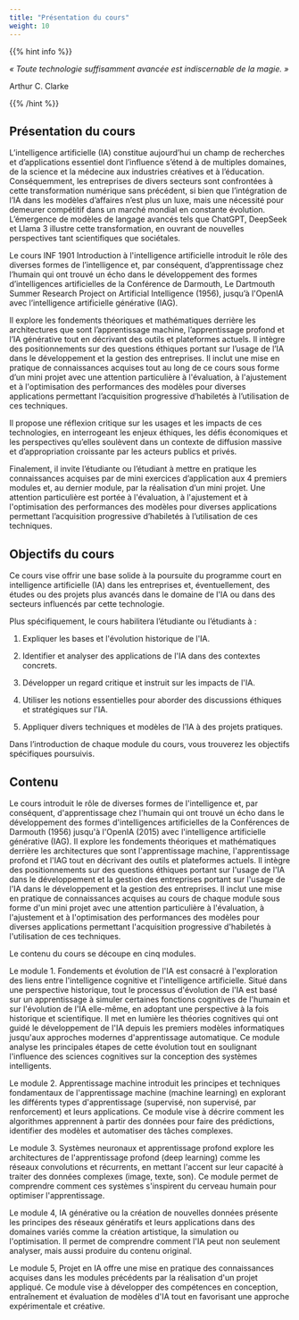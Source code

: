 ```yaml
---
title: "Présentation du cours"
weight: 10
---
```


{{% hint info %}}

*« Toute technologie suffisamment avancée est indiscernable de la magie. »*

Arthur C. Clarke

{{% /hint %}}


## Présentation du cours
L’intelligence artificielle (IA) constitue aujourd’hui un champ de recherches et d’applications essentiel dont l’influence s’étend à de multiples domaines, de la science et la médecine aux industries créatives et à l’éducation. Conséquemment, les entreprises de divers secteurs sont confrontées à cette transformation numérique sans précédent, si bien que l’intégration de l’IA dans les modèles d’affaires n’est plus un luxe, mais une nécessité pour demeurer compétitif dans un marché mondial en constante évolution. L’émergence de modèles de langage avancés tels que ChatGPT, DeepSeek et Llama 3 illustre cette transformation, en ouvrant de nouvelles perspectives tant scientifiques que sociétales.

Le cours INF 1901 Introduction à l'intelligence artificielle introduit le rôle des diverses formes de l’intelligence et, par conséquent, d’apprentissage chez l’humain qui ont trouvé un écho dans le développement des formes d’intelligences artificielles de la Conférence de Darmouth, Le Dartmouth Summer Research Project on Artificial Intelligence (1956), jusqu’à l'OpenIA avec l’intelligence artificielle générative (IAG).

Il explore les fondements théoriques et mathématiques derrière les architectures que sont l’apprentissage machine, l’apprentissage profond et l’IA générative tout en décrivant des outils et plateformes actuels. Il intègre des positionnements sur des questions éthiques portant sur l’usage de l’IA dans le développement et la gestion des entreprises. Il inclut une mise en pratique de connaissances acquises tout au long de ce cours sous forme d’un mini projet avec une attention particulière à l'évaluation, à l'ajustement et à l'optimisation des performances des modèles pour diverses applications permettant l’acquisition progressive d’habiletés à l’utilisation de ces techniques.

Il propose une réflexion critique sur les usages et les impacts de ces technologies, en interrogeant les enjeux éthiques, les défis économiques et les perspectives qu’elles soulèvent dans un contexte de diffusion massive et d’appropriation croissante par les acteurs publics et privés.

Finalement, il invite l’étudiante ou l’étudiant à mettre en pratique les connaissances acquises par de mini exercices d’application aux 4 premiers modules et, au dernier module, par la réalisation d’un mini projet.  Une attention particulière est portée à l'évaluation, à l'ajustement et à l'optimisation des performances des modèles pour diverses applications permettant l’acquisition progressive d’habiletés à l’utilisation de ces techniques.

## Objectifs du cours
Ce cours vise offrir une base solide à la poursuite du programme court en intelligence artificielle (IA) dans les entreprises et, éventuellement, des études ou des projets plus avancés dans le domaine de l'IA ou dans des secteurs influencés par cette technologie.

Plus spécifiquement, le cours habilitera l’étudiante ou l’étudiants à :

1. Expliquer les bases et l'évolution historique de l'IA.

2. Identifier et analyser des applications de l'IA dans des contextes concrets.

3. Développer un regard critique et instruit sur les impacts de l'IA.

4. Utiliser les notions essentielles pour aborder des discussions éthiques et stratégiques sur l'IA.

5. Appliquer divers techniques et modèles de l’IA à des projets pratiques.

Dans l’introduction de chaque module du cours, vous trouverez les objectifs spécifiques poursuivis.

## Contenu
Le cours introduit le rôle de diverses formes de l'intelligence et, par conséquent, d'apprentissage chez l'humain qui ont trouvé un écho dans le développement des formes d'intelligences artificielles de la Conférences de Darmouth (1956) jusqu'à l'OpenIA (2015) avec l'intelligence artificielle générative (IAG). Il explore les fondements théoriques et mathématiques derrière les architectures que sont l'apprentissage machine, l'apprentissage profond et l'IAG tout en décrivant des outils et plateformes actuels. Il intègre des positionnements sur des questions éthiques portant sur l'usage de l'IA dans le développement et la gestion des entreprises portant sur l'usage de l'IA dans le développement et la gestion des entreprises. Il inclut une mise en pratique de connaissances acquises au cours de chaque module sous forme d'un mini projet avec une attention particulière à l'évaluation, à l'ajustement et à l'optimisation des performances des modèles pour diverses applications permettant l'acquisition progressive d'habiletés à l'utilisation de ces techniques.

Le contenu du cours se découpe en cinq modules.

Le module 1. Fondements et évolution de l'IA est consacré à l'exploration des liens entre l'intelligence cognitive et l'intelligence artificielle. Situé dans une perspective historique, tout le processus d'évolution de l'IA est basé sur un apprentissage à simuler certaines fonctions cognitives de l'humain et sur l'évolution de l'IA elle-même, en adoptant une perspective à la fois historique et scientifique. Il met en lumière les théories cognitives qui ont guidé le développement de l'IA depuis les premiers modèles informatiques jusqu'aux approches modernes d'apprentissage automatique. Ce module analyse les principales étapes de cette évolution tout en soulignant l'influence des sciences cognitives sur la conception des systèmes intelligents.

Le module 2.  Apprentissage machine introduit les principes et techniques fondamentaux de l'apprentissage machine (machine learning) en explorant les différents types d'apprentissage (supervisé, non supervisé, par renforcement) et leurs applications. Ce module vise à décrire comment les algorithmes apprennent à partir des données pour faire des prédictions, identifier des modèles et automatiser des tâches complexes.

Le module 3. Systèmes neuronaux et apprentissage profond explore les architectures de l'apprentissage profond (deep learning) comme les réseaux convolutions et récurrents, en mettant l'accent sur leur capacité à traiter des données complexes (image, texte, son). Ce module permet de comprendre comment ces systèmes s'inspirent du cerveau humain pour optimiser l'apprentissage.

Le module 4, IA générative ou la création de nouvelles données présente les principes des réseaux génératifs et leurs applications dans des domaines variés comme la création artistique, la simulation ou l'optimisation. Il permet de comprendre comment l'IA peut non seulement analyser, mais aussi produire du contenu original.

Le module 5, Projet en IA offre une mise en pratique des connaissances acquises dans les modules précédents par la réalisation d'un projet appliqué.  Ce module vise à développer des compétences en conception, entraînement et évaluation de modèles d'IA tout en favorisant une approche expérimentale et créative.

